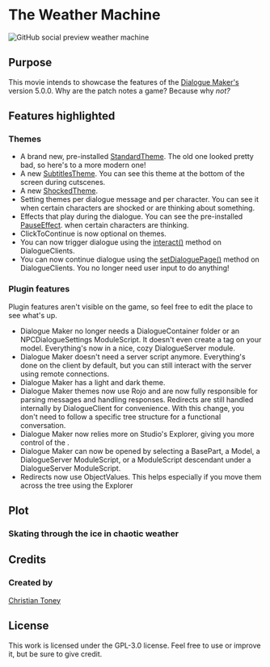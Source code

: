 # The Weather Machine
<img alt="GitHub social preview weather machine" src="https://github.com/user-attachments/assets/81ee483f-b809-4627-a7d7-da0617141763" />

## Purpose
This movie intends to showcase the features of the [Dialogue Maker's](https://github.com/DialogueMaker/plugin) version 5.0.0. Why are the patch notes a game? Because why *not?*

## Features highlighted
### Themes
* A brand new, pre-installed [StandardTheme](https://github.com/DialogueMaker/StandardTheme). The old one looked pretty bad, so here's to a more modern one! 
* A new [SubtitlesTheme](https://github.com/DialogueMaker/SubtitlesTheme). You can see this theme at the bottom of the screen during cutscenes.
* A new [ShockedTheme](https://github.com/DialogueMaker/ShockedTheme). 
* Setting themes per dialogue message and per character. You can see it when certain characters are shocked or are thinking about something.
* Effects that play during the dialogue. You can see the pre-installed [PauseEffect](https://github.com/DialogueMaker/PauseEffect). when certain characters are thinking.
* ClickToContinue is now optional on themes.
* You can now trigger dialogue using the [interact()]() method on DialogueClients.
* You can now continue dialogue using the [setDialoguePage()]() method on DialogueClients. You no longer need user input to do anything!

### Plugin features
Plugin features aren't visible on the game, so feel free to edit the place to see what's up.

* Dialogue Maker no longer needs a DialogueContainer folder or an NPCDialogueSettings ModuleScript. It doesn't even create a tag on your model. Everything's now in a nice, cozy DialogueServer module.
* Dialogue Maker doesn't need a server script anymore. Everything's done on the client by default, but you can still interact with the server using remote connections.
* Dialogue Maker has a light and dark theme.
* Dialogue Maker themes now use Rojo and are now fully responsible for parsing messages and handling responses. Redirects are still handled internally by DialogueClient for convenience. With this change, you don't need to follow a specific tree structure for a functional conversation.
* Dialogue Maker now relies more on Studio's Explorer, giving you more control of the .
* Dialogue Maker can now be opened by selecting a BasePart, a Model, a DialogueServer ModuleScript, or a ModuleScript descendant under a DialogueServer ModuleScript. 
* Redirects now use ObjectValues. This helps especially if you move them across the tree using the Explorer

## Plot
### Skating through the ice in chaotic weather

## Credits
### Created by
[Christian Toney](https://github.com/Christian_Toney)

## License
This work is licensed under the GPL-3.0 license. Feel free to use or improve it, but be sure to give credit.
